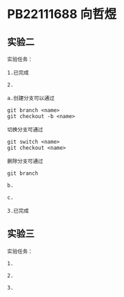 # PB22111688 向哲煜

## 实验二

    实验任务：

    1.已完成

    2.

    a.创建分支可以通过

```git
git branch <name>
git checkout -b <name> 
```

    切换分支可通过

```git
git switch <name>
git checkout <name>
```

    删除分支可通过

```git
git branch
```

    b.

    c.

    3.已完成

## 实验三

    实验任务：

    1.

    2.

    3.
